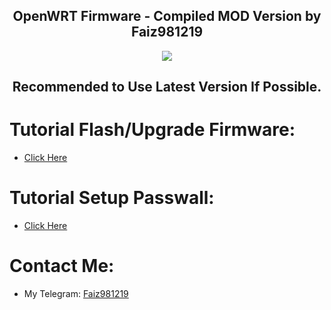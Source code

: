 <h2 align="center">
OpenWRT Firmware - Compiled MOD Version by Faiz981219</h2> 
</h2>
<p align="center"><img src="https://forum.openwrt.org/uploads/default/original/3X/2/9/2965b316403db302c535cae40139e8c49bbad6e3.png"></p>
<h2 align="center">
<h2 align="center">
Recommended to Use Latest Version If Possible.
</h2>

# Tutorial Flash/Upgrade Firmware:
* <a href="https://t.me/mssvpn_cfw/4">Click Here</a><p></p>

# Tutorial Setup Passwall:
* <a href="https://telegra.ph/Cara-Setup-Pass-Wall---OpenWRT-21023-08-31">Click Here</a><p></p>

# Contact Me:
* My Telegram: <a href="http://t.me/xthusiapa">Faiz981219</a><p></p>
